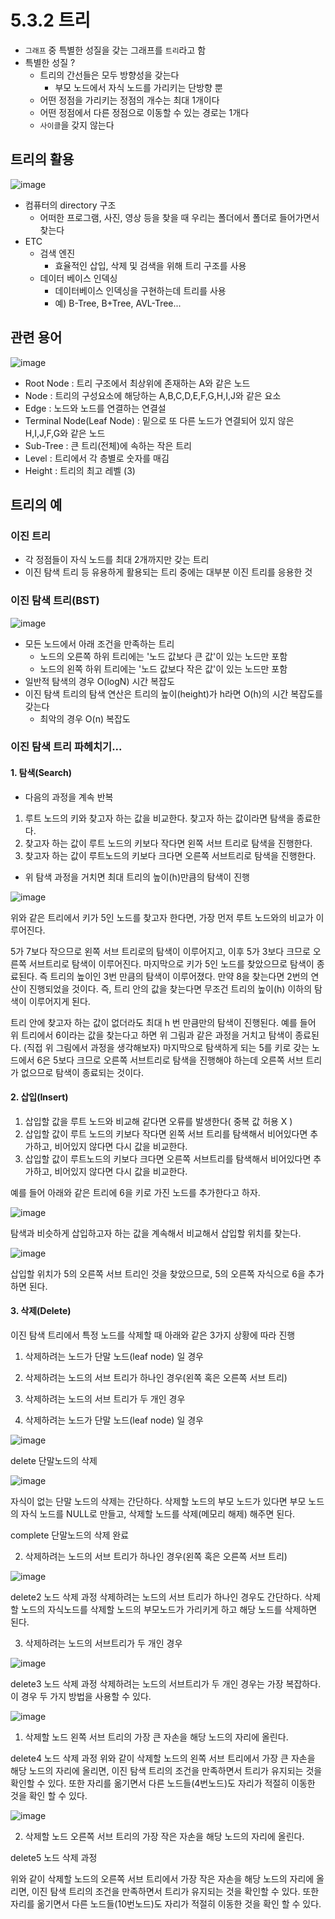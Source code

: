 # 5.3.2 트리

- `그래프` 중 특별한 성질을 갖는 그래프를 `트리`라고 함
- 특별한 성질 ?
    - 트리의 간선들은 모두 방향성을 갖는다
        - 부모 노드에서 자식 노드를 가리키는 단방향 뿐
    - 어떤 정점을 가리키는 정점의 개수는 최대 1개이다
    - 어떤 정점에서 다른 정점으로 이동할 수 있는 경로는 1개다
    - `사이클`을 갖지 않는다


## 트리의 활용

![image](https://t1.daumcdn.net/cfile/tistory/211374355892B59626)

- 컴퓨터의 directory 구조
    - 어떠한 프로그램, 사진, 영상 등을 찾을 때 우리는 폴더에서 폴더로 들어가면서 찾는다
- ETC
    - 검색 엔진
        - 효율적인 삽입, 삭제 및 검색을 위해 트리 구조를 사용
    - 데이터 베이스 인덱싱
        - 데이터베이스 인덱싱을 구현하는데 트리를 사용
        - 예) B-Tree, B+Tree, AVL-Tree...


## 관련 용어

![image](https://t1.daumcdn.net/cfile/tistory/2672FD3D5892B6BE0E)

- Root Node : 트리 구조에서 최상위에 존재하는 A와 같은 노드
- Node : 트리의 구성요소에 해당하는 A,B,C,D,E,F,G,H,I,J와 같은 요소
- Edge : 노드와 노드를 연결하는 연결설
- Terminal Node(Leaf Node) : 밑으로 또 다른 노드가 연결되어 있지 않은 H,I,J,F,G와 같은 노드
- Sub-Tree : 큰 트리(전체)에 속하는 작은 트리
- Level : 트리에서 각 층별로 숫자를 매김
- Height : 트리의 최고 레벨 (3)


## 트리의 예

### 이진 트리
- 각 정점들이 자식 노드를 최대 2개까지만 갖는 트리
- 이진 탐색 트리 등 유용하게 활용되는 트리 중에는 대부분 이진 트리를 응용한 것


### 이진 탐색 트리(BST)

![image](https://img1.daumcdn.net/thumb/R1280x0/?scode=mtistory2&fname=https%3A%2F%2Fk.kakaocdn.net%2Fdn%2FbirxyY%2Fbtq90mluHfW%2FBll0dguHQZTWOq37khBkRk%2Fimg.png)

- 모든 노드에서 아래 조건을 만족하는 트리
    - 노드의 오른쪽 하위 트리에는 '노드 값보다 큰 값'이 있는 노드만 포함
    - 노드의 왼쪽 하위 트리에는 '노드 값보다 작은 값'이 있는 노드만 포함
- 일반적 탐색의 경우 O(logN) 시간 복잡도
- 이진 탐색 트리의 탐색 연산은 트리의 높이(height)가 h라면 O(h)의 시간 복잡도를 갖는다
    - 최악의 경우 O(n) 복잡도
<!-- - 정렬된 상태를 유지하는 의 추가, 삭제 연산은 O(N)의 시간 복잡도
    - 삽입, 삭제 시간 복잡도는 트리의 높이에 비례 -->

### 이진 탐색 트리 파헤치기...

#### 1. 탐색(Search)

- 다음의 과정을 계속 반복

1. 루트 노드의 키와 찾고자 하는 값을 비교한다. 찾고자 하는 값이라면 탐색을 종료한다.
2. 찾고자 하는 값이 루트 노드의 키보다 작다면 왼쪽 서브 트리로 탐색을 진행한다.
3. 찾고자 하는 값이 루트노드의 키보다 크다면 오른쪽 서브트리로 탐색을 진행한다.

- 위 탐색 과정을 거치면 최대 트리의 높이(h)만큼의 탐색이 진행

![image](https://img1.daumcdn.net/thumb/R1280x0/?scode=mtistory2&fname=https%3A%2F%2Fk.kakaocdn.net%2Fdn%2FpEBxn%2Fbtq9ReoXZUX%2F7zobmK5yQPPupKqGRgdHcK%2Fimg.png)

위와 같은 트리에서 키가 5인 노드를 찾고자 한다면, 가장 먼저 루트 노드와의 비교가 이루어진다.

5가 7보다 작으므로 왼쪽 서브 트리로의 탐색이 이루어지고, 이후 5가 3보다 크므로 오른쪽 서브트리로 탐색이 이루어진다. 마지막으로 키가 5인 노드를 찾았으므로 탐색이 종료된다. 즉 트리의 높이인 3번 만큼의 탐색이 이루어졌다. 만약 8을 찾는다면 2번의 연산이 진행되었을 것이다. 즉, 트리 안의 값을 찾는다면 무조건 트리의 높이(h) 이하의 탐색이 이루어지게 된다.

트리 안에 찾고자 하는 값이 없더라도 최대 h 번 만큼만의 탐색이 진행된다. 예를 들어 위 트리에서 6이라는 값을 찾는다고 하면 위 그림과 같은 과정을 거치고 탐색이 종료된다. (직접 위 그림에서 과정을 생각해보자) 마지막으로 탐색하게 되는 5를 키로 갖는 노드에서 6은 5보다 크므로 오른쪽 서브트리로 탐색을 진행해야 하는데 오른쪽 서브 트리가 없으므로 탐색이 종료되는 것이다. 


#### 2. 삽입(Insert)

1. 삽입할 값을 루트 노드와 비교해 같다면 오류를 발생한다( 중복 값 허용 X )
2. 삽입할 값이 루트 노드의 키보다 작다면 왼쪽 서브 트리를 탐색해서 비어있다면 추가하고, 비어있지 않다면 다시 값을 비교한다.
3. 삽입할 값이 루트노드의 키보다 크다면 오른쪽 서브트리를 탐색해서 비어있다면 추가하고, 비어있지 않다면 다시 값을 비교한다.

예를 들어 아래와 같은 트리에 6을 키로 가진 노드를 추가한다고 하자. 

![image](https://img1.daumcdn.net/thumb/R1280x0/?scode=mtistory2&fname=https%3A%2F%2Fk.kakaocdn.net%2Fdn%2FczCET0%2Fbtq9Ov57XGz%2F7HO8dK5PcnF24WwHYwjOOK%2Fimg.png)

탐색과 비슷하게 삽입하고자 하는 값을 계속해서 비교해서 삽입할 위치를 찾는다. 

![image](https://img1.daumcdn.net/thumb/R1280x0/?scode=mtistory2&fname=https%3A%2F%2Fk.kakaocdn.net%2Fdn%2FdpBA2w%2Fbtq9RdRgKoI%2Flf9C3qqbPZtLCFYNSnJGXk%2Fimg.png)

삽입할 위치가 5의 오른쪽 서브 트리인 것을 찾았으므로, 5의 오른쪽 자식으로 6을 추가하면 된다.


#### 3. 삭제(Delete)

이진 탐색 트리에서 특정 노드를 삭제할 때 아래와 같은 3가지 상황에 따라 진행

1. 삭제하려는 노드가 단말 노드(leaf node) 일 경우
2. 삭제하려는 노드의 서브 트리가 하나인 경우(왼쪽 혹은 오른쪽 서브 트리)
3. 삭제하려는 노드의 서브 트리가 두 개인 경우


1. 삭제하려는 노드가 단말 노드(leaf node) 일 경우

![image](https://img1.daumcdn.net/thumb/R1280x0/?scode=mtistory2&fname=https%3A%2F%2Fk.kakaocdn.net%2Fdn%2FHjtkT%2Fbtq92w3hhp7%2Fpfi0hfaay4sj9MFMRU5rM0%2Fimg.png)

delete
단말노드의 삭제
 
![image](https://img1.daumcdn.net/thumb/R1280x0/?scode=mtistory2&fname=https%3A%2F%2Fk.kakaocdn.net%2Fdn%2FcI7WrE%2Fbtq91NjTATG%2FCte5zTOlJJGjiNVgDO7SHK%2Fimg.png)

자식이 없는 단말 노드의 삭제는 간단하다. 삭제할 노드의 부모 노드가 있다면 부모 노드의 자식 노드를 NULL로 만들고, 삭제할 노드를 삭제(메모리 해제) 해주면 된다.

complete
단말노드의 삭제 완료


2. 삭제하려는 노드의 서브 트리가 하나인 경우(왼쪽 혹은 오른쪽 서브 트리)


![image](https://img1.daumcdn.net/thumb/R1280x0/?scode=mtistory2&fname=https%3A%2F%2Fk.kakaocdn.net%2Fdn%2Fc2iif8%2Fbtq9Y5ZSC52%2FH5CewcVD4MvdsLBxI9QPm1%2Fimg.png)

delete2
노드 삭제 과정
삭제하려는 노드의 서브 트리가 하나인 경우도 간단하다. 삭제할 노드의 자식노드를 삭제할 노드의 부모노드가 가리키게 하고 해당 노드를 삭제하면 된다. 



3. 삭제하려는 노드의 서브트리가 두 개인 경우

![image](https://img1.daumcdn.net/thumb/R1280x0/?scode=mtistory2&fname=https%3A%2F%2Fk.kakaocdn.net%2Fdn%2FFa6xf%2Fbtq91pDx9u5%2FOiTC9pKYBxmjasKKTtzuK0%2Fimg.png)

delete3
노드 삭제 과정
삭제하려는 노드의 서브트리가 두 개인 경우는 가장 복잡하다. 이 경우 두 가지 방법을 사용할 수 있다.

![image](https://img1.daumcdn.net/thumb/R1280x0/?scode=mtistory2&fname=https%3A%2F%2Fk.kakaocdn.net%2Fdn%2FbcTUrX%2Fbtq92Q1tw0m%2FtyYJcuLUtWj7kD5k3qAeMK%2Fimg.png)

1) 삭제할 노드 왼쪽 서브 트리의 가장 큰 자손을 해당 노드의 자리에 올린다.

 

delete4
노드 삭제 과정
위와 같이 삭제할 노드의 왼쪽 서브 트리에서 가장 큰 자손을 해당 노드의 자리에 올리면, 이진 탐색 트리의 조건을 만족하면서 트리가 유지되는 것을 확인할 수 있다. 또한 자리를 옮기면서 다른 노드들(4번노드)도 자리가 적절히 이동한 것을 확인 할 수 있다.

 
![image](https://img1.daumcdn.net/thumb/R1280x0/?scode=mtistory2&fname=https%3A%2F%2Fk.kakaocdn.net%2Fdn%2FbI3IEY%2Fbtq9Rc54r92%2FnDvEWCXdq9qVmYaYiHKAAK%2Fimg.png)


2) 삭제할 노드 오른쪽 서브 트리의 가장 작은 자손을 해당 노드의 자리에 올린다.

 

delete5
노드 삭제 과정
 

위와 같이 삭제할 노드의 오른쪽 서브 트리에서 가장 작은 자손을 해당 노드의 자리에 올리면, 이진 탐색 트리의 조건을 만족하면서 트리가 유지되는 것을 확인할 수 있다. 또한 자리를 옮기면서 다른 노드들(10번노드)도 자리가 적절히 이동한 것을 확인 할 수 있다.